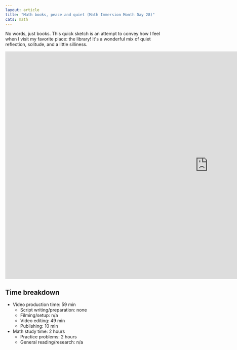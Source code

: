 ```yaml
---
layout: article
title: "Math books, peace and quiet (Math Immersion Month Day 28)"
cats: math
---
```


No words, just books. This quick sketch is an attempt to convey how I feel when I visit my favorite place: the library! It's a wonderful mix of quiet reflection, solitude, and a little silliness.

<iframe width="1280" height="720" src="https://www.youtube.com/embed/jgyWW0GIePo" frameborder="0" allowfullscreen></iframe>

## Time breakdown

- Video production time: 59 min
  - Script writing/preparation: none
  - Filming/setup: n/a
  - Video editing: 49 min
  - Publishing: 10 min
- Math study time: 2 hours
  - Practice problems: 2 hours
  - General reading/research: n/a